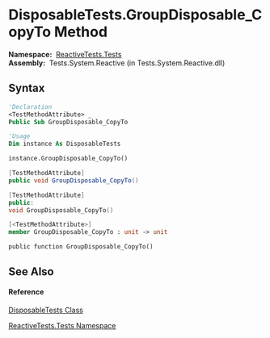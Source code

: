 # DisposableTests.GroupDisposable\_CopyTo Method

**Namespace:**  [ReactiveTests.Tests](ReactiveTests.Tests\ReactiveTests.Tests.md)  
**Assembly:**  Tests.System.Reactive (in Tests.System.Reactive.dll)

## Syntax

```vb
'Declaration
<TestMethodAttribute> _
Public Sub GroupDisposable_CopyTo
```

```vb
'Usage
Dim instance As DisposableTests

instance.GroupDisposable_CopyTo()
```

```csharp
[TestMethodAttribute]
public void GroupDisposable_CopyTo()
```

```c++
[TestMethodAttribute]
public:
void GroupDisposable_CopyTo()
```

```fsharp
[<TestMethodAttribute>]
member GroupDisposable_CopyTo : unit -> unit 
```

```jscript
public function GroupDisposable_CopyTo()
```

## See Also

#### Reference

[DisposableTests Class](DisposableTests\DisposableTests.md)

[ReactiveTests.Tests Namespace](ReactiveTests.Tests\ReactiveTests.Tests.md)




